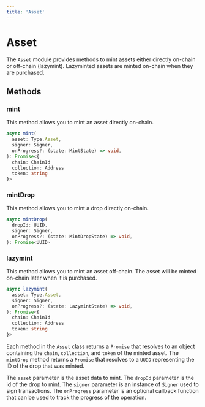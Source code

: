 ```yaml
---
title: 'Asset'
---
```


# Asset

The `Asset` module provides methods to mint assets either directly on-chain or off-chain (lazymint). Lazyminted assets are minted on-chain when they are purchased.

## Methods

### mint

This method allows you to mint an asset directly on-chain.

```ts
async mint(
  asset: Type.Asset,
  signer: Signer,
  onProgress?: (state: MintState) => void,
): Promise<{
  chain: ChainId
  collection: Address
  token: string
}>
```

### mintDrop

This method allows you to mint a drop directly on-chain.

```ts
async mintDrop(
  dropId: UUID,
  signer: Signer,
  onProgress?: (state: MintDropState) => void,
): Promise<UUID>
```

### lazymint

This method allows you to mint an asset off-chain. The asset will be minted on-chain later when it is purchased.

```ts
async lazymint(
  asset: Type.Asset,
  signer: Signer,
  onProgress?: (state: LazymintState) => void,
): Promise<{
  chain: ChainId
  collection: Address
  token: string
}>
```

Each method in the `Asset` class returns a `Promise` that resolves to an object containing the `chain`, `collection`, and `token` of the minted asset. The `mintDrop` method returns a `Promise` that resolves to a `UUID` representing the ID of the drop that was minted.

The `asset` parameter is the asset data to mint. The `dropId` parameter is the id of the drop to mint. The `signer` parameter is an instance of `Signer` used to sign transactions. The `onProgress` parameter is an optional callback function that can be used to track the progress of the operation.
